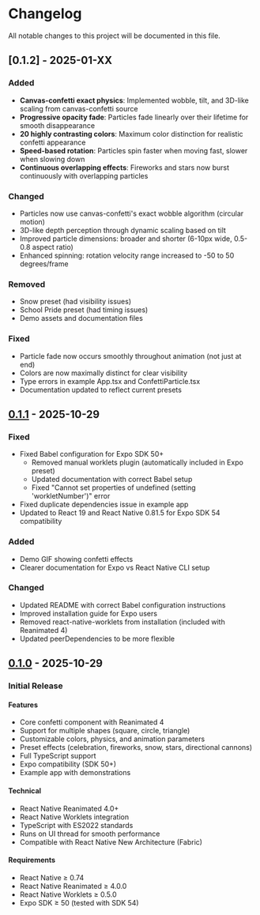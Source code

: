 # Changelog

All notable changes to this project will be documented in this file.

## [0.1.2] - 2025-01-XX

### Added
- **Canvas-confetti exact physics**: Implemented wobble, tilt, and 3D-like scaling from canvas-confetti source
- **Progressive opacity fade**: Particles fade linearly over their lifetime for smooth disappearance
- **20 highly contrasting colors**: Maximum color distinction for realistic confetti appearance
- **Speed-based rotation**: Particles spin faster when moving fast, slower when slowing down
- **Continuous overlapping effects**: Fireworks and stars now burst continuously with overlapping particles

### Changed
- Particles now use canvas-confetti's exact wobble algorithm (circular motion)
- 3D-like depth perception through dynamic scaling based on tilt
- Improved particle dimensions: broader and shorter (6-10px wide, 0.5-0.8 aspect ratio)
- Enhanced spinning: rotation velocity range increased to -50 to 50 degrees/frame

### Removed
- Snow preset (had visibility issues)
- School Pride preset (had timing issues)
- Demo assets and documentation files

### Fixed
- Particle fade now occurs smoothly throughout animation (not just at end)
- Colors are now maximally distinct for clear visibility
- Type errors in example App.tsx and ConfettiParticle.tsx
- Documentation updated to reflect current presets

## [0.1.1] - 2025-10-29

### Fixed
- Fixed Babel configuration for Expo SDK 50+
  - Removed manual worklets plugin (automatically included in Expo preset)
  - Updated documentation with correct Babel setup
  - Fixed "Cannot set properties of undefined (setting 'workletNumber')" error
- Fixed duplicate dependencies issue in example app
- Updated to React 19 and React Native 0.81.5 for Expo SDK 54 compatibility

### Added
- Demo GIF showing confetti effects
- Clearer documentation for Expo vs React Native CLI setup

### Changed
- Updated README with correct Babel configuration instructions
- Improved installation guide for Expo users
- Removed react-native-worklets from installation (included with Reanimated 4)
- Updated peerDependencies to be more flexible

## [0.1.0] - 2025-10-29

### Initial Release

#### Features
- Core confetti component with Reanimated 4
- Support for multiple shapes (square, circle, triangle)
- Customizable colors, physics, and animation parameters
- Preset effects (celebration, fireworks, snow, stars, directional cannons)
- Full TypeScript support
- Expo compatibility (SDK 50+)
- Example app with demonstrations

#### Technical
- React Native Reanimated 4.0+
- React Native Worklets integration
- TypeScript with ES2022 standards
- Runs on UI thread for smooth performance
- Compatible with React Native New Architecture (Fabric)

#### Requirements
- React Native ≥ 0.74
- React Native Reanimated ≥ 4.0.0
- React Native Worklets ≥ 0.5.0
- Expo SDK ≥ 50 (tested with SDK 54)

[0.1.1]: https://github.com/andydev271/react-native-confetti-reanimated/releases/tag/v0.1.1
[0.1.0]: https://github.com/andydev271/react-native-confetti-reanimated/releases/tag/v0.1.0
